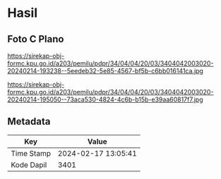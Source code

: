 # Hasil

## Foto C Plano

https://sirekap-obj-formc.kpu.go.id/a203/pemilu/pdpr/34/04/04/20/03/3404042003020-20240214-193238--5eedeb32-5e85-4567-bf5b-c6bb016141ca.jpg

https://sirekap-obj-formc.kpu.go.id/a203/pemilu/pdpr/34/04/04/20/03/3404042003020-20240214-195050--73aca530-4824-4c6b-b15b-e39aa60817f7.jpg


## Metadata

| Key        | Value               |
| ---------- | ------------------- |
| Time Stamp | 2024-02-17 13:05:41 |
| Kode Dapil | 3401                |



